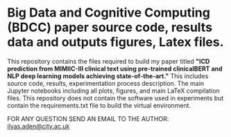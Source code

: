 # Big Data and Cognitive Computing (BDCC) paper source code, results data and outputs figures, Latex files.
This repository contains the files required to build my paper titled **"ICD prediction from MIMIIC-III clinical text using pre-trained clinicalBERT and NLP deep learning models achieving state-of-the-art."**
This includes source code, results, experimentation process description. The main Jupyter notebooks including all plots, figures, and main LaTeX compilation files. 
This repository does not contain the software used in experiments but contain the requirements.txt file to build the virtual environment.

FOR ANY QUESTION SEND AN EMAIL TO THE AUTHOR: ilyas.aden@city.ac.uk


